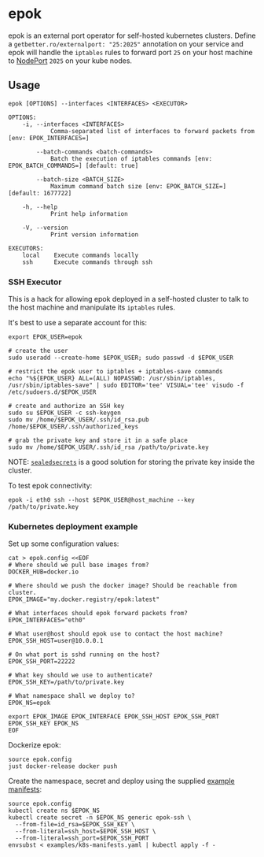 # epok

epok is an external port operator for self-hosted kubernetes clusters. Define a 
`getbetter.ro/externalport: "25:2025"` annotation on your service and epok
will handle the `iptables` rules to forward port `25` on your host machine to
[NodePort](https://kubernetes.io/docs/concepts/services-networking/service/#publishing-services-service-types) `2025` on your kube nodes.

## Usage

```
epok [OPTIONS] --interfaces <INTERFACES> <EXECUTOR>

OPTIONS:
    -i, --interfaces <INTERFACES>
            Comma-separated list of interfaces to forward packets from [env: EPOK_INTERFACES=]

        --batch-commands <batch-commands>
            Batch the execution of iptables commands [env: EPOK_BATCH_COMMANDS=] [default: true]

        --batch-size <BATCH_SIZE>
            Maximum command batch size [env: EPOK_BATCH_SIZE=] [default: 1677722]

    -h, --help
            Print help information

    -V, --version
            Print version information

EXECUTORS:
    local    Execute commands locally
    ssh      Execute commands through ssh
```

### SSH Executor

This is a hack for allowing epok deployed in a self-hosted cluster to talk
to the host machine and manipulate its `iptables` rules.

It's best to use a separate account for this:

```shell
export EPOK_USER=epok

# create the user
sudo useradd --create-home $EPOK_USER; sudo passwd -d $EPOK_USER

# restrict the epok user to iptables + iptables-save commands
echo "%${EPOK_USER} ALL=(ALL) NOPASSWD: /usr/sbin/iptables, /usr/sbin/iptables-save" | sudo EDITOR='tee' VISUAL='tee' visudo -f /etc/sudoers.d/$EPOK_USER

# create and authorize an SSH key
sudo su $EPOK_USER -c ssh-keygen
sudo mv /home/$EPOK_USER/.ssh/id_rsa.pub /home/$EPOK_USER/.ssh/authorized_keys 

# grab the private key and store it in a safe place
sudo mv /home/$EPOK_USER/.ssh/id_rsa /path/to/private.key
```

NOTE: [`sealedsecrets`](https://github.com/bitnami-labs/sealed-secrets) is a good solution for storing the private key inside the cluster.

To test epok connectivity:

```shell
epok -i eth0 ssh --host $EPOK_USER@host_machine --key /path/to/private.key
```

### Kubernetes deployment example

Set up some configuration values:

```shell
cat > epok.config <<EOF
# Where should we pull base images from?
DOCKER_HUB=docker.io

# Where should we push the docker image? Should be reachable from cluster.
EPOK_IMAGE="my.docker.registry/epok:latest"

# What interfaces should epok forward packets from?
EPOK_INTERFACES="eth0"

# What user@host should epok use to contact the host machine?
EPOK_SSH_HOST=user@10.0.0.1

# On what port is sshd running on the host?
EPOK_SSH_PORT=22222

# What key should we use to authenticate?
EPOK_SSH_KEY=/path/to/private.key

# What namespace shall we deploy to?
EPOK_NS=epok

export EPOK_IMAGE EPOK_INTERFACE EPOK_SSH_HOST EPOK_SSH_PORT EPOK_SSH_KEY EPOK_NS
EOF
```

Dockerize epok:

```shell
source epok.config
just docker-release docker push
```

Create the namespace, secret and deploy using the supplied [example manifests](examples/k8s-manifests.yaml):

```shell
source epok.config
kubectl create ns $EPOK_NS
kubectl create secret -n $EPOK_NS generic epok-ssh \
  --from-file=id_rsa=$EPOK_SSH_KEY \
  --from-literal=ssh_host=$EPOK_SSH_HOST \
  --from-literal=ssh_port=$EPOK_SSH_PORT
envsubst < examples/k8s-manifests.yaml | kubectl apply -f -
```
